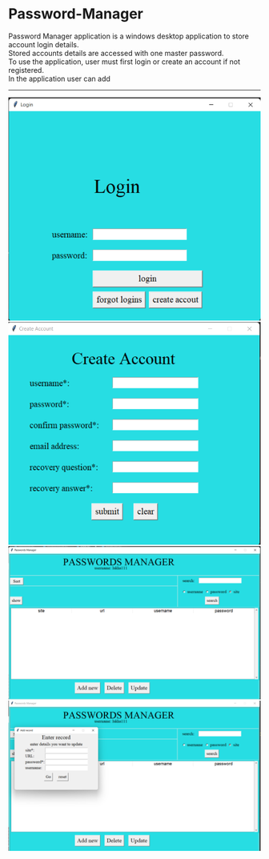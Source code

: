 # Password-Manager

Password Manager application is a windows desktop application to store account login details.<br>
Stored accounts details are accessed with one master password.<br>
To use the application, user must first login or create an account if not registered.<br>
In the application user can add 
<hr>
<img src = "images/login.png">
<img src = "images/createAccount.png">
<img src = "images/main.png">
<img src = "images/enterData.png">
